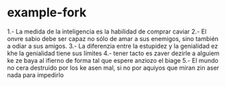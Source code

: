 # example-fork

1.- La medida de la inteligencia es la habilidad de comprar caviar
2.- El onvre sabio debe ser capaz no sólo de amar a sus enemigos, sino también a odiar a sus amigos.
3.- La diferenzia entre la estupidez y la genialidad ez khe la genialidad tiene sus límites
4.- tener tacto es zaver dezirle a alguiem ke ze baya al ifierno de forma tal que espere anziozo el biage
5.- El mundo no cera destruido por los ke asen mal, si no por aquiyos que miran zin aser nada para impedirlo